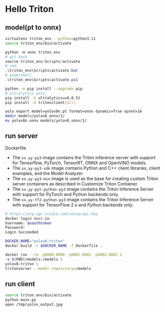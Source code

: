 # Hello Triton

<!-- https://github.com/omarabid59/yolov8-triton.git -->

## model(pt to onnx)

```sh
virtualenv triton_env --python=python3.11
source triton_env/bin/activate
```

```ps1
python -m venv triton_env
# git bash
source triton_env/Scripts/activate
# cmd
.\triton_env\Scripts\activate.bat
# powershell
.\triton_env\Scripts\activate.ps1
```

```sh
python -m pip install --upgrade pip
# ultralytics yolo
pip install -U ultralytics==8.0.51
pip install -U tritonclient[all]
```

```sh
yolo export model=yolov8n.pt format=onnx dynamic=True opset=16
mkdir models/yolov8_onnx/1/
mv yolov8n.onnx models/yolov8_onnx/1/
```

## run server

Dockerfile

- The `xx.yy-py3` image contains the Triton inference server with support for Tensorflow, PyTorch, TensorRT, ONNX and OpenVINO models.
- The `xx.yy-py3-sdk` image contains Python and C++ client libraries, client examples, and the Model Analyzer.
- The `xx.yy-py3-min` image is used as the base for creating custom Triton server containers as described in Customize Triton Container.
- The `xx.yy-pyt-python-py3` image contains the Triton Inference Server with support for PyTorch and Python backends only.
- The `xx.yy-tf2-python-py3` image contains the Triton Inference Server with support for TensorFlow 2.x and Python backends only.

```sh
# https://org.ngc.nvidia.com/setup/api-key
docker login nvcr.io
Username: $oauthtoken
Password:
Login Succeeded

DOCKER_NAME="yolov8-triton"
docker build -t $DOCKER_NAME -f Dockerfile .

docker run --rm -p8000:8000 -p8001:8001 -p8002:8002 \
-v $(PWD)/models:/models \
yolov8-triton \
tritonserver --model-repository=/models
```

## run client

```sh
source triton_env/bin/activate
python main.py
open /tmp/yolov_output.jpg
```
